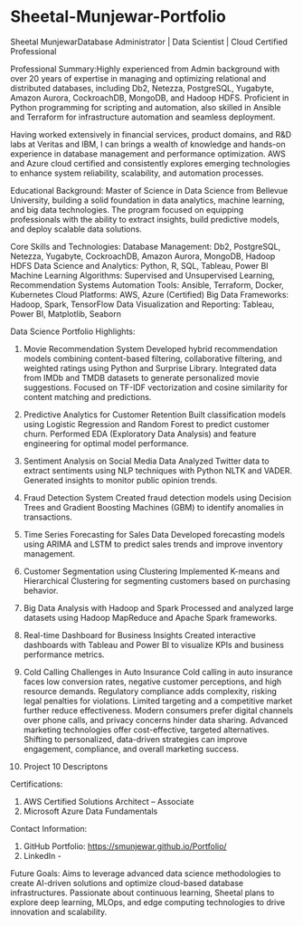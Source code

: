# Sheetal-Munjewar-Portfolio
Sheetal MunjewarDatabase Administrator | Data Scientist | Cloud Certified Professional

Professional Summary:Highly experienced from Admin background with over 20 years of expertise in managing and optimizing relational and distributed databases, including Db2, Netezza, PostgreSQL, Yugabyte, Amazon Aurora, CockroachDB, MongoDB, and Hadoop HDFS. Proficient in Python programming for scripting and automation, also skilled in Ansible and Terraform for infrastructure automation and seamless deployment.

Having worked extensively in financial services, product domains, and R&D labs at Veritas and IBM, I can brings a wealth of knowledge and hands-on experience in database management and performance optimization. AWS and Azure cloud certified and consistently explores emerging technologies to enhance system reliability, scalability, and automation processes.

Educational Background: Master of Science in Data Science from Bellevue University, building a solid foundation in data analytics, machine learning, and big data technologies. The program focused on equipping professionals with the ability to extract insights, build predictive models, and deploy scalable data solutions.

Core Skills and Technologies:
Database Management: Db2, PostgreSQL, Netezza, Yugabyte, CockroachDB, Amazon Aurora, MongoDB, Hadoop HDFS
Data Science and Analytics: Python, R, SQL, Tableau, Power BI
Machine Learning Algorithms: Supervised and Unsupervised Learning, Recommendation Systems
Automation Tools: Ansible, Terraform, Docker, Kubernetes
Cloud Platforms: AWS, Azure (Certified)
Big Data Frameworks: Hadoop, Spark, TensorFlow
Data Visualization and Reporting: Tableau, Power BI, Matplotlib, Seaborn


Data Science Portfolio Highlights:

1. Movie Recommendation System
Developed hybrid recommendation models combining content-based filtering, collaborative filtering, and weighted ratings using Python and Surprise Library.
Integrated data from IMDb and TMDB datasets to generate personalized movie suggestions.
Focused on TF-IDF vectorization and cosine similarity for content matching and predictions.

2. Predictive Analytics for Customer Retention
Built classification models using Logistic Regression and Random Forest to predict customer churn.
Performed EDA (Exploratory Data Analysis) and feature engineering for optimal model performance.

3. Sentiment Analysis on Social Media Data
Analyzed Twitter data to extract sentiments using NLP techniques with Python NLTK and VADER.
Generated insights to monitor public opinion trends.

4. Fraud Detection System
Created fraud detection models using Decision Trees and Gradient Boosting Machines (GBM) to identify anomalies in transactions.

5. Time Series Forecasting for Sales Data
Developed forecasting models using ARIMA and LSTM to predict sales trends and improve inventory management.

6. Customer Segmentation using Clustering
Implemented K-means and Hierarchical Clustering for segmenting customers based on purchasing behavior.

7. Big Data Analysis with Hadoop and Spark
Processed and analyzed large datasets using Hadoop MapReduce and Apache Spark frameworks.

8. Real-time Dashboard for Business Insights
Created interactive dashboards with Tableau and Power BI to visualize KPIs and business performance metrics.

9. Cold Calling Challenges in Auto Insurance
Cold calling in auto insurance faces low conversion rates, negative customer perceptions, and high resource demands. Regulatory compliance adds complexity, risking legal penalties for violations. Limited targeting and a competitive market further reduce effectiveness.
Modern consumers prefer digital channels over phone calls, and privacy concerns hinder data sharing. Advanced marketing technologies offer cost-effective, targeted alternatives. Shifting to personalized, data-driven strategies can improve engagement, compliance, and overall marketing success.

10. Project 10
Descriptons
    
Certifications:
1.  AWS Certified Solutions Architect – Associate
2.  Microsoft Azure Data Fundamentals

Contact Information:
1. GitHub Portfolio: https://smunjewar.github.io/Portfolio/
2. LinkedIn - 

Future Goals: Aims to leverage advanced data science methodologies to create AI-driven solutions and optimize cloud-based database infrastructures. Passionate about continuous learning, Sheetal plans to explore deep learning, MLOps, and edge computing technologies to drive innovation and scalability.
